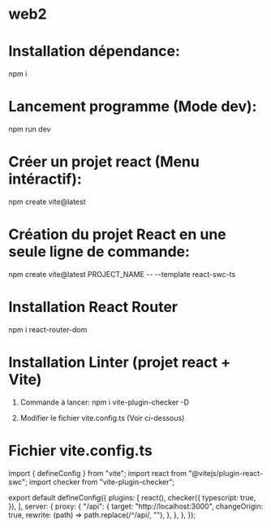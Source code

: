 # web2

# Installation dépendance:
npm i

# Lancement programme (Mode dev):
npm run dev

# Créer un projet react (Menu intéractif):
npm create vite@latest

# Création du projet React en une seule ligne de commande:
npm create vite@latest PROJECT_NAME -- --template react-swc-ts

# Installation React Router
npm i react-router-dom

# Installation Linter (projet react + Vite)
1) Commande à lancer:
npm i vite-plugin-checker -D

2) Modifier le fichier vite.config.ts (Voir ci-dessous)

# Fichier vite.config.ts
import { defineConfig } from "vite";
import react from "@vitejs/plugin-react-swc";
import checker from "vite-plugin-checker";

export default defineConfig({
  plugins: [
    react(),
    checker({
      typescript: true,
    }),
  ],
  server: {
    proxy: {
      "/api": {
        target: "http://localhost:3000",
        changeOrigin: true,
        rewrite: (path) => path.replace(/^\/api/, ""),
      },
    },
  },
});

